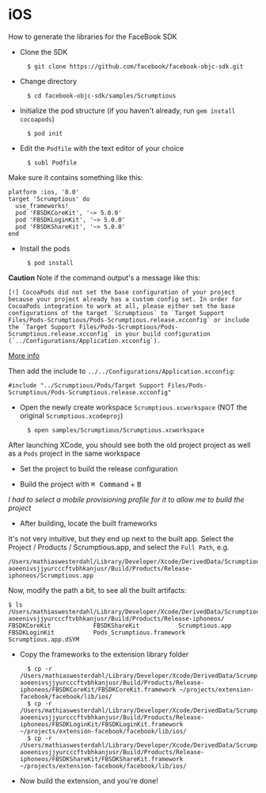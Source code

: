 
# iOS

How to generate the libraries for the FaceBook SDK

* Clone the SDK

		$ git clone https://github.com/facebook/facebook-objc-sdk.git

* Change directory

		$ cd facebook-objc-sdk/samples/Scrumptious

* Initialize the pod structure (if you haven't already, run `gem install cocoapods`)

		$ pod init

* Edit the `Podfile` with the text editor of your choice

		$ subl Podfile

Make sure it contains something like this:

	platform :ios, '8.0'
	target 'Scrumptious' do
	  use_frameworks!
	  pod 'FBSDKCoreKit', '~> 5.0.0'
	  pod 'FBSDKLoginKit', '~> 5.0.0'
	  pod 'FBSDKShareKit', '~> 5.0.0'
	end

* Install the pods

		$ pod install

**Caution** Note if the command output's a message like this:

	[!] CocoaPods did not set the base configuration of your project because your project already has a custom config set. In order for CocoaPods integration to work at all, please either set the base configurations of the target `Scrumptious` to `Target Support Files/Pods-Scrumptious/Pods-Scrumptious.release.xcconfig` or include the `Target Support Files/Pods-Scrumptious/Pods-Scrumptious.release.xcconfig` in your build configuration (`../Configurations/Application.xcconfig`).

[More info](https://discuss.multi-os-engine.org/t/pods-podfile-dir-path-and-pods-root-not-defined/823/2)

Then add the include to `../../Configurations/Application.xcconfig`:

	#include "../Scrumptious/Pods/Target Support Files/Pods-Scrumptious/Pods-Scrumptious.release.xcconfig"

* Open the newly create workspace `Scrumptious.xcworkspace` (NOT the original `Scrumptious.xcodeproj`)

		$ open samples/Scrumptious/Scrumptious.xcworkspace

After launching XCode, you should see both the old project project as well as a `Pods` project in the same workspace

* Set the project to build the release configuration

* Build the project with <kbd>⌘ Command</kbd> + <kbd>B</kbd>

*I had to select a mobile provisioning profile for it to allow me to build the project*

* After building, locate the built frameworks

It's not very intuitive, but they end up next to the built app.
Select the Project / Products / Scrumptious.app, and select the `Full Path`, e.g.

	/Users/mathiaswesterdahl/Library/Developer/Xcode/DerivedData/Scrumptious-aoeenivsjjyurcccftvbhkanjusr/Build/Products/Release-iphoneos/Scrumptious.app

Now, modify the path a bit, to see all the built artifacts:

	$ ls /Users/mathiaswesterdahl/Library/Developer/Xcode/DerivedData/Scrumptious-aoeenivsjjyurcccftvbhkanjusr/Build/Products/Release-iphoneos/
	FBSDKCoreKit			FBSDKShareKit			Scrumptious.app
	FBSDKLoginKit			Pods_Scrumptious.framework	Scrumptious.app.dSYM

* Copy the frameworks to the extension library folder

		$ cp -r /Users/mathiaswesterdahl/Library/Developer/Xcode/DerivedData/Scrumptious-aoeenivsjjyurcccftvbhkanjusr/Build/Products/Release-iphoneos/FBSDKCoreKit/FBSDKCoreKit.framework ~/projects/extension-facebook/facebook/lib/ios/
		$ cp -r /Users/mathiaswesterdahl/Library/Developer/Xcode/DerivedData/Scrumptious-aoeenivsjjyurcccftvbhkanjusr/Build/Products/Release-iphoneos/FBSDKLoginKit/FBSDKLoginKit.framework ~/projects/extension-facebook/facebook/lib/ios/
		$ cp -r /Users/mathiaswesterdahl/Library/Developer/Xcode/DerivedData/Scrumptious-aoeenivsjjyurcccftvbhkanjusr/Build/Products/Release-iphoneos/FBSDKShareKit/FBSDKShareKit.framework ~/projects/extension-facebook/facebook/lib/ios/

* Now build the extension, and you're done!

